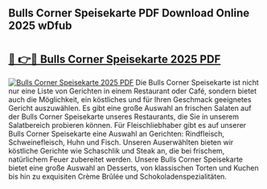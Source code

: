 ## Bulls Corner Speisekarte PDF Download Online 2025 wDfub

# <h2><a href="http://gc9jrqw.nevu.top/?p=Bulls+Corner+Speisekarte">🔗 👉🔴 Bulls Corner Speisekarte 2025 PDF</a></h2>

[![Bulls Corner Speisekarte 2025 PDF](https://i.imgur.com/dBaPXMq.png)](http://gc9jrqw.nevu.top/?p=Bulls+Corner+Speisekarte)
Die Bulls Corner Speisekarte ist nicht nur eine Liste von Gerichten in einem Restaurant oder Café, sondern bietet auch die Möglichkeit, ein köstliches und für Ihren Geschmack geeignetes Gericht auszuwählen. Es gibt eine große Auswahl an frischen Salaten auf der Bulls Corner Speisekarte unseres Restaurants, die Sie in unserem Salatbereich probieren können. Für Fleischliebhaber gibt es auf unserer Bulls Corner Speisekarte eine Auswahl an Gerichten: Rindfleisch, Schweinefleisch, Huhn und Fisch. Unseren Auserwählten bieten wir köstliche Gerichte wie Schaschlik und Steak an, die bei frischem, natürlichem Feuer zubereitet werden. Unsere Bulls Corner Speisekarte bietet eine große Auswahl an Desserts, von klassischen Torten und Kuchen bis hin zu exquisiten Crème Brûlée und Schokoladenspezialitäten.
